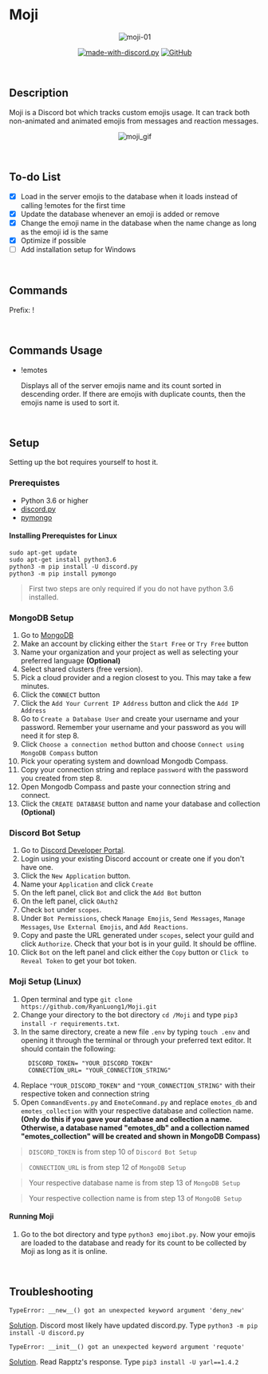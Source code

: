 # Moji

<div align="center">

![moji-01](https://user-images.githubusercontent.com/47546985/89359073-d029ab00-d679-11ea-833b-f00106046a2d.png)

[![made-with-discord.py](https://img.shields.io/badge/Made%20with-Discord.py-orange)](https://discordpy.readthedocs.io/en/latest/)
[![GitHub](https://img.shields.io/github/license/RyanLuong1/Moji)](https://github.com/RyanLuong1/Moji/blob/master/LICENSE)

</div>
</br>


## Description

Moji is a Discord bot which tracks custom emojis usage. It can track both non-animated and animated emojis from messages and reaction messages. 
<div align="center">

![moji_gif](https://user-images.githubusercontent.com/47546985/89825270-334b8f80-db09-11ea-939a-92c28d421a20.gif)
</div>
</br>

## To-do List
- [x] Load in the server emojis to the database when it loads instead of calling !emotes for the first time
- [x] Update the database whenever an emoji is added or remove
- [x] Change the emoji name in the database when the name change as long as the emoji id is the same  
- [x] Optimize if possible
- [ ] Add installation setup for Windows
  
</br>

## Commands
Prefix: !

</br>

## Commands Usage
*   !emotes
     
     Displays all of the server emojis name and its count sorted in descending order. If there are emojis with duplicate counts, then the emojis name is used to sort it.

</br>

## Setup
Setting up the bot requires yourself to host it.

### Prerequistes
* Python 3.6 or higher
* [discord.py](https://github.com/Rapptz/discord.py)
* [pymongo](https://api.mongodb.com/python/current/installation.html)

#### Installing Prerequistes for Linux
```
sudo apt-get update
sudo apt-get install python3.6
python3 -m pip install -U discord.py
python3 -m pip install pymongo
```

>First two steps are only required if you do not have python 3.6 installed.

### MongoDB Setup

1. Go to [MongoDB](https://www.mongodb.com/)
2. Make an account by clicking either the ```Start Free``` or ```Try Free``` button
3. Name your organization and your project as well as selecting your preferred language **(Optional)**
4. Select shared clusters (free version).
5. Pick a cloud provider and a region closest to you. This may take a few minutes.
6. Click the ```CONNECT``` button
7. Click the ```Add Your Current IP Address``` button and click the ```Add IP Address```
8. Go to ```Create a Database User``` and create your username and your password. Remember your username and your password as you will need it for step 8.
9. Click ```Choose a connection method``` button and choose ```Connect using MongoDB Compass``` button
10. Pick your operating system and download Mongodb Compass.
11. Copy your connection string and replace ```password``` with the password you created from step 8.
12. Open Mongodb Compass and paste your connection string and connect.
13. Click the ```CREATE DATABASE``` button and name your database and collection **(Optional)**

### Discord Bot Setup
1. Go to [Discord Developer Portal](https://discord.com/developers). 
2. Login using your existing Discord account or create one if you don't have one.
3. Click the ```New Application``` button.
4. Name your ```Application``` and click ```Create```
5. On the left panel, click ```Bot``` and click the ```Add Bot``` button
6. On the left panel, click ```OAuth2```
7. Check ```bot``` under ```scopes```.
8. Under ```Bot Permissions```, check ```Manage Emojis```, ```Send Messages```, ```Manage Messages```, ```Use External Emojis```, and ```Add Reactions```.
9. Copy and paste the URL generated under ```scopes```, select your guild and click ```Authorize```. Check that your bot is in your guild. It should be offline.
10. Click ```Bot``` on the left panel and click either the ```Copy``` button or ```Click to Reveal Token``` to get your bot token.

### Moji Setup (Linux)
1. Open terminal and type ```git clone https://github.com/RyanLuong1/Moji.git```
2. Change your directory to the bot directory ```cd /Moji``` and type ```pip3 install -r requirements.txt```.
3. In the same directory, create a new file ```.env``` by typing ```touch .env``` and opening it through the terminal or through your preferred text editor. It should contain the following:
   ```
     DISCORD_TOKEN= "YOUR_DISCORD_TOKEN"
     CONNECTION_URL= "YOUR_CONNECTION_STRING"
   ```
4. Replace ```"YOUR_DISCORD_TOKEN"``` and ```"YOUR_CONNECTION_STRING"``` with their respective token and connection string
5. Open ```CommandEvents.py``` and ```EmoteCommand.py``` and replace ```emotes_db``` and ```emotes_collection``` with your respective database and collection name. **(Only do this if you gave your database and collection a name. Otherwise, a database named "emotes_db" and a collection named "emotes_collection" will be created and shown in MongoDB Compass)**

>```DISCORD_TOKEN``` is from step 10 of ```Discord Bot Setup```

>```CONNECTION_URL``` is from step 12 of ```MongoDB Setup```

>Your respective database name is from step 13 of ```MongoDB Setup```

>Your respective collection name is from step 13 of ```MongoDB Setup```

#### Running Moji
1. Go to the bot directory and type ```python3 emojibot.py```. Now your emojis are loaded to the database and ready for its count to be collected by Moji as long as it is online.

</br>

## Troubleshooting

```TypeError: __new__() got an unexpected keyword argument 'deny_new'```

[Solution](https://stackoverflow.com/questions/63027848/discord-py-glitch-or-random-error-typeerror-new-got-an-unexpected-keywor). Discord most likely have updated discord.py. Type ```python3 -m pip install -U discord.py```

```TypeError: __init__() got an unexpected keyword argument 'requote'```

[Solution](https://github.com/Rapptz/discord.py/issues/5162). Read Rapptz's response. Type ```pip3 install -U yarl==1.4.2```
